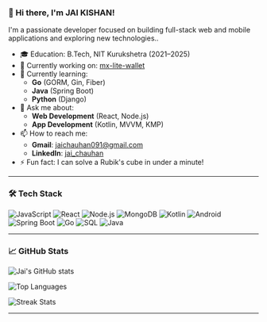 ### 👋 Hi there, I'm JAI KISHAN!  

I'm a passionate developer focused on building full-stack web and mobile applications and exploring new technologies..  

- 🎓 Education: B.Tech, NIT Kurukshetra (2021–2025)  
- 🔭 Currently working on: [mx-lite-wallet](https://github.com/jaiChauhan009/mx-lite-wallet)  
- 🌱 Currently learning:  
  - **Go** (GORM, Gin, Fiber)  
  - **Java** (Spring Boot)  
  - **Python** (Django)  
- 💬 Ask me about:  
  - **Web Development** (React, Node.js)  
  - **App Development** (Kotlin, MVVM, KMP)  
- 📫 How to reach me:  
  - **Gmail**: [jaichauhan091@gmail.com](mailto:jaichauhan091@gmail.com)  
  - **LinkedIn**: [jai_chauhan](https://www.linkedin.com/in/jai-chauhan-15b0a5238/)  
- ⚡ Fun fact: I can solve a Rubik's cube in under a minute!  



---



### 🛠️ Tech Stack
![JavaScript](https://img.shields.io/badge/-JavaScript-black?style=flat-square&logo=javascript)
![React](https://img.shields.io/badge/-React-black?style=flat-square&logo=react)
![Node.js](https://img.shields.io/badge/-Node.js-black?style=flat-square&logo=node.js)
![MongoDB](https://img.shields.io/badge/-MongoDB-black?style=flat-square&logo=mongodb)
![Kotlin](https://img.shields.io/badge/-Kotlin-black?style=flat-square&logo=kotlin)
![Android](https://img.shields.io/badge/-Android-black?style=flat-square&logo=android)
![Spring Boot](https://img.shields.io/badge/-Spring%20Boot-black?style=flat-square&logo=springboot)
![Go](https://img.shields.io/badge/-Go-black?style=flat-square&logo=go)
![SQL](https://img.shields.io/badge/-SQL-black?style=flat-square&logo=postgresql)
![Java](https://img.shields.io/badge/-Java-black?style=flat-square&logo=java)


---

### 📈 GitHub Stats  

![Jai's GitHub stats](https://github-readme-stats.vercel.app/api?username=jaiChauhan009&show_icons=true&theme=radical)  

![Top Languages](https://github-readme-stats.vercel.app/api/top-langs/?username=jaiChauhan009&layout=compact&theme=radical)  

![Streak Stats](https://github-readme-streak-stats.herokuapp.com/?user=jaiChauhan009&theme=radical)  


---
